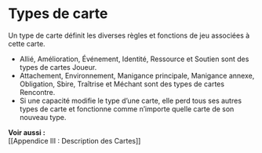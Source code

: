 # Types de carte
Un type de carte définit les diverses règles et fonctions de jeu associées à cette carte.  

- Allié, Amélioration, Événement, Identité, Ressource et Soutien sont des types de cartes Joueur.
- Attachement, Environnement, Manigance principale, Manigance annexe, Obligation, Sbire, Traîtrise et Méchant sont des types de cartes Rencontre. 
- Si une capacité modifie le type d’une carte, elle perd tous ses autres types de carte et fonctionne comme n’importe quelle carte de son nouveau type. 

**Voir aussi :**  
[[Appendice III : Description des Cartes]]